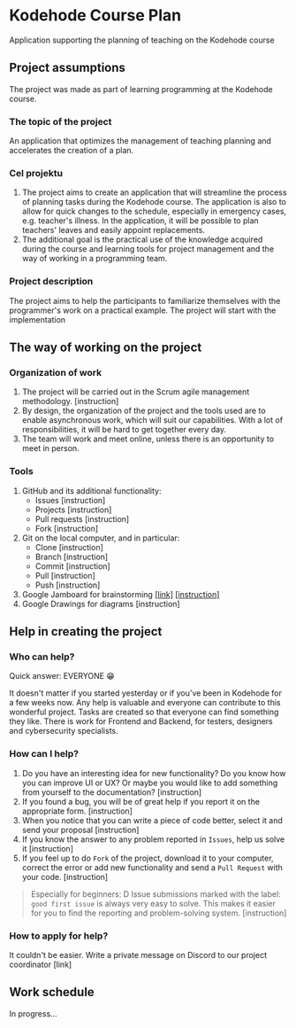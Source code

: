 # Kodehode Course Plan
Application supporting the planning of teaching on the Kodehode course 

## Project assumptions

The project was made as part of learning programming at the Kodehode course.

### The topic of the project

An application that optimizes the management of teaching planning and accelerates the creation of a plan.

### Cel projektu

1. The project aims to create an application that will streamline the process of planning tasks during the Kodehode course. The application is also to allow for quick changes to the schedule, especially in emergency cases, e.g. teacher's illness. In the application, it will be possible to plan teachers' leaves and easily appoint replacements.
2. The additional goal is the practical use of the knowledge acquired during the course and learning tools for project management and the way of working in a programming team.

### Project description

The project aims to help the participants to familiarize themselves with the programmer's work on a practical example. The project will start with the implementation

## The way of working on the project

### Organization of work

1. The project will be carried out in the Scrum agile management methodology. [instruction]
2. By design, the organization of the project and the tools used are to enable asynchronous work, which will suit our capabilities. With a lot of responsibilities, it will be hard to get together every day.
3. The team will work and meet online, unless there is an opportunity to meet in person.

### Tools

1. GitHub and its additional functionality:
   - Issues [instruction]
   - Projects [instruction]
   - Pull requests [instruction]
   - Fork [instruction]
2. Git on the local computer, and in particular:
   - Clone [instruction]
   - Branch [instruction]
   - Commit [instruction]
   - Pull [instruction]
   - Push [instruction]
3. Google Jamboard for brainstorming [[link]](https://jamboard.google.com/) [[instruction]](https://support.google.com/jamboard/?hl=en#topic=7383643)
4. Google Drawings for diagrams [instruction]

## Help in creating the project

### Who can help?
Quick answer: EVERYONE 😁  

It doesn't matter if you started yesterday or if you've been in Kodehode for a few weeks now. Any help is valuable and everyone can contribute to this wonderful project. Tasks are created so that everyone can find something they like. There is work for Frontend and Backend, for testers, designers and cybersecurity specialists.

### How can I help?

1. Do you have an interesting idea for new functionality? Do you know how you can improve UI or UX? Or maybe you would like to add something from yourself to the documentation? [instruction]
2. If you found a bug, you will be of great help if you report it on the appropriate form. [instruction]
3. When you notice that you can write a piece of code better, select it and send your proposal [instruction]
4. If you know the answer to any problem reported in `Issues`, help us solve it [instruction]
5. If you feel up to do `Fork` of the project, download it to your computer, correct the error or add new functionality 
   and send a `Pull Request` with your code. [instruction]

> Especially for beginners: D Issue submissions marked with the label: `good first issue` is always very easy to solve. 
> This makes it easier for you to find the reporting and problem-solving system. [instruction]

### How to apply for help?

It couldn't be easier. Write a private message on Discord to our project coordinator [link]

## Work schedule

In progress...